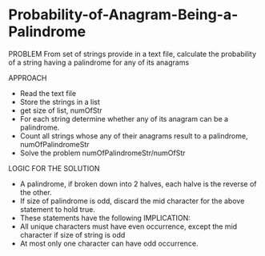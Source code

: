 # Probability-of-Anagram-Being-a-Palindrome
PROBLEM
From set of strings provide in a text file, calculate the probability of a string having a palindrome for any of its anagrams

APPROACH
- Read the text file
- Store the strings in a list 
- get size of list, numOfStr
- For each string determine whether any of its anagram can be a palindrome.
- Count all strings whose any of their anagrams result to a palindrome, numOfPalindromeStr
- Solve the problem numOfPalindromeStr/numOfStr

LOGIC FOR THE SOLUTION

- A palindrome, if broken down into 2 halves, each halve is the reverse of the other. 
- If size of palindrome is odd, discard the mid character for the above statement to hold true.
- These statements have the following IMPLICATION:
- All unique characters must have even occurrence,  except the mid character if size of string is odd
- At most only one character can have odd occurrence. 
